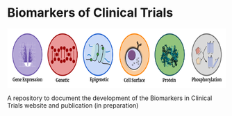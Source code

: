 # Biomarkers of Clinical Trials

 <div class="img-with-text">
   <img src='images/header.png' align="center" height="138.5" />

</div>
<p>A repository to document the development of the Biomarkers in Clinical Trials website and publication (in preparation)</p>

